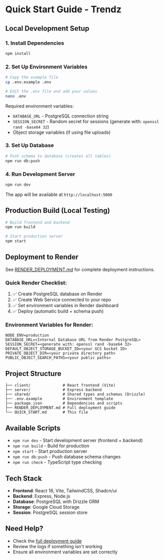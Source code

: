 # Quick Start Guide - Trendz

## Local Development Setup

### 1. Install Dependencies
```bash
npm install
```

### 2. Set Up Environment Variables
```bash
# Copy the example file
cp .env.example .env

# Edit the .env file and add your values
nano .env
```

Required environment variables:
- `DATABASE_URL` - PostgreSQL connection string
- `SESSION_SECRET` - Random secret for sessions (generate with: `openssl rand -base64 32`)
- Object storage variables (if using file uploads)

### 3. Set Up Database
```bash
# Push schema to database (creates all tables)
npm run db:push
```

### 4. Run Development Server
```bash
npm run dev
```

The app will be available at `http://localhost:5000`

## Production Build (Local Testing)

```bash
# Build frontend and backend
npm run build

# Start production server
npm start
```

## Deployment to Render

See [RENDER_DEPLOYMENT.md](./RENDER_DEPLOYMENT.md) for complete deployment instructions.

### Quick Render Checklist:
1. ✅ Create PostgreSQL database on Render
2. ✅ Create Web Service connected to your repo
3. ✅ Set environment variables in Render dashboard
4. ✅ Deploy (automatic build + schema push)

### Environment Variables for Render:
```
NODE_ENV=production
DATABASE_URL=<Internal Database URL from Render PostgreSQL>
SESSION_SECRET=<generate with: openssl rand -base64 32>
DEFAULT_OBJECT_STORAGE_BUCKET_ID=<your GCS bucket ID>
PRIVATE_OBJECT_DIR=<your private directory path>
PUBLIC_OBJECT_SEARCH_PATHS=<your public paths>
```

## Project Structure

```
├── client/              # React frontend (Vite)
├── server/              # Express backend
├── shared/              # Shared types and schemas (Drizzle)
├── .env.example         # Environment template
├── package.json         # Dependencies and scripts
├── RENDER_DEPLOYMENT.md # Full deployment guide
└── QUICK_START.md       # This file
```

## Available Scripts

- `npm run dev` - Start development server (frontend + backend)
- `npm run build` - Build for production
- `npm start` - Start production server
- `npm run db:push` - Push database schema changes
- `npm run check` - TypeScript type checking

## Tech Stack

- **Frontend**: React 18, Vite, TailwindCSS, Shadcn/ui
- **Backend**: Express, Node.js
- **Database**: PostgreSQL with Drizzle ORM
- **Storage**: Google Cloud Storage
- **Session**: PostgreSQL session store

## Need Help?

- Check the [full deployment guide](./RENDER_DEPLOYMENT.md)
- Review the logs if something isn't working
- Ensure all environment variables are set correctly
